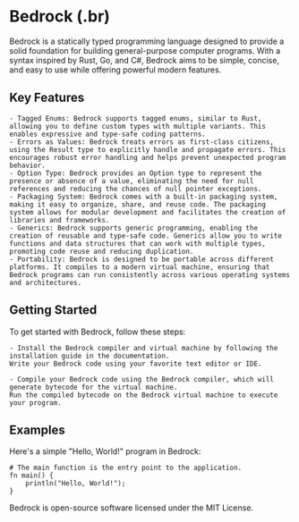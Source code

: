 # Bedrock **(.br)**
Bedrock is a statically typed programming language designed to provide a solid foundation for building general-purpose computer programs. With a syntax inspired by Rust, Go, and C#, Bedrock aims to be simple, concise, and easy to use while offering powerful modern features.

## Key Features

    - Tagged Enums: Bedrock supports tagged enums, similar to Rust, allowing you to define custom types with multiple variants. This enables expressive and type-safe coding patterns.
    - Errors as Values: Bedrock treats errors as first-class citizens, using the Result type to explicitly handle and propagate errors. This encourages robust error handling and helps prevent unexpected program behavior.
    - Option Type: Bedrock provides an Option type to represent the presence or absence of a value, eliminating the need for null references and reducing the chances of null pointer exceptions.
    - Packaging System: Bedrock comes with a built-in packaging system, making it easy to organize, share, and reuse code. The packaging system allows for modular development and facilitates the creation of libraries and frameworks.
    - Generics: Bedrock supports generic programming, enabling the creation of reusable and type-safe code. Generics allow you to write functions and data structures that can work with multiple types, promoting code reuse and reducing duplication.
    - Portability: Bedrock is designed to be portable across different platforms. It compiles to a modern virtual machine, ensuring that Bedrock programs can run consistently across various operating systems and architectures.

## Getting Started

To get started with Bedrock, follow these steps:

    - Install the Bedrock compiler and virtual machine by following the installation guide in the documentation.
    Write your Bedrock code using your favorite text editor or IDE.
    
    - Compile your Bedrock code using the Bedrock compiler, which will generate bytecode for the virtual machine.
    Run the compiled bytecode on the Bedrock virtual machine to execute your program.

## Examples

Here's a simple "Hello, World!" program in Bedrock:
```br
# The main function is the entry point to the application.
fn main() {
    println("Hello, World!");
}

```

Bedrock is open-source software licensed under the MIT License.
